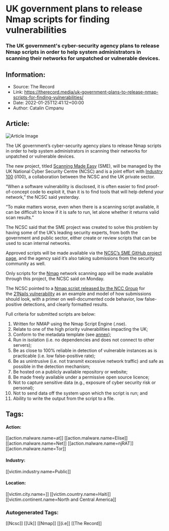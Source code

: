 # UK government plans to release Nmap scripts for finding vulnerabilities
### The UK government's cyber-security agency plans to release Nmap scripts in order to help system administrators in scanning their networks for unpatched or vulnerable devices.

## Information:
+ Source: The Record
+ Link: https://therecord.media/uk-government-plans-to-release-nmap-scripts-for-finding-vulnerabilities/
+ Date: 2022-01-25T12:41:12+00:00
+ Author: Catalin Cimpanu


## Article:
![Article Image](https://therecord.media/wp-content/uploads/2022/01/nmap.jpg)

The UK government’s cyber-security agency plans to release Nmap scripts in order to help system administrators in scanning their networks for unpatched or vulnerable devices.


The new project, titled [Scanning Made Easy](https://www.ncsc.gov.uk/blog-post/introducing-scanning-made-easy) (SME), will be managed by the UK National Cyber Security Centre (NCSC) and is a joint effort with [Industry 100](https://www.ncsc.gov.uk/information/industry-100) (i100), a collaboration between the NCSC and the UK private sector.


“When a software vulnerability is disclosed, it is often easier to find proof-of-concept code to exploit it, than it is to find tools that will help defend your network,” the NCSC said yesterday.


“To make matters worse, even when there is a scanning script available, it can be difficult to know if it is safe to run, let alone whether it returns valid scan results.”


The NCSC said that the SME project was created to solve this problem by having some of the UK’s leading security experts, from both the government and public sector, either create or review scripts that can be used to scan internal networks.


Approved scripts will be made available via the [NCSC’s SME GitHub project page](https://github.com/ukncsc/SME/), and the agency said it’s also taking submissions from the security community as well.


Only scripts for the [Nmap](https://nmap.org/) network scanning app will be made available through this project, the NCSC said on Monday.


The NCSC pointed to a [Nmap script released by the NCC Group](https://github.com/nccgroup/nmap-nse-vulnerability-scripts/blob/master/smtp-vuln-cve2020-28017-through-28026-21nails.nse) for the [21Nails vulnerability](https://therecord.media/21nails-vulnerabilities-impact-60-of-the-internets-email-servers/) as an example and model of how submissions should look, with a primer on well-documented code behavior, low false-positive detections, and clearly formatted results.


Full criteria for submitted scripts are below:


1. Written for NMAP using the Nmap Script Engine (.nse).
2. Relate to one of the high priority vulnerabilities impacting the UK;
3. Conform to the metadata template (see [annex](https://github.com/ukncsc/SME/blob/main/ncsc-scanning-made-easy-script-developer-guidelines.md#annex---required-metadata));
4. Run in isolation (i.e. no dependencies and does not connect to other servers);
5. Be as close to 100% reliable in detection of vulnerable instances as is practicable (i.e. low false-positive rate);
6. Be as unintrusive (i.e. not transmit excessive network traffic) and safe as possible in the detection mechanism;
7. Be hosted on a publicly available repository or website;
8. Be made freely available under a permissive open source licence;
9. Not to capture sensitive data (e.g., exposure of cyber security risk or personal);
10. Not to send data off the system upon which the script is run; and
11. Ability to write the output from the script to a file.





## Tags:

#### Action:
[[action.malware.name=at]] [[action.malware.name=Elise]] [[action.malware.name=Net]] [[action.malware.name=njRAT]] [[action.malware.name=Tor]]

#### Industry:
[[victim.industry.name=Public]]

#### Location:
[[victim.city.name=]] [[victim.country.name=Haiti]] [[victim.continent.name=North and Central America]]

### Autogenerated Tags:
[[Ncsc]] [[Uk]] [[Nmap]] [[(i.e]] [[The Record]]

